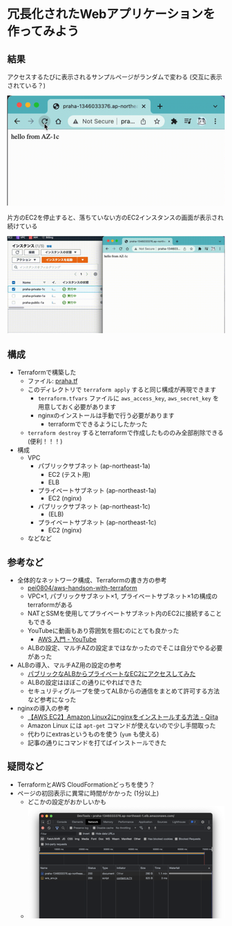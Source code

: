 # 冗長化されたWebアプリケーションを作ってみよう

## 結果

アクセスするたびに表示されるサンプルページがランダムで変わる (交互に表示されている？)

![result](./images/multi-az.gif)

片方のEC2を停止すると、落ちていない方のEC2インスタンスの画面が表示され続けている

![result2](./images/multi-az-02.gif)

## 構成

- Terraformで構築した
  - ファイル: [praha.tf](./praha.tf)
  - このディレクトリで `terraform apply` すると同じ構成が再現できます
    - `terraform.tfvars` ファイルに `aws_access_key`, `aws_secret_key` を用意しておく必要があります
    - nginxのインストールは手動で行う必要があります
      - terraformでできるようにしたかった
  - `terraform destroy` するとterraformで作成したもののみ全部削除できる (便利！！！)
- 構成
  - VPC
    - パブリックサブネット (ap-northeast-1a)
      - EC2 (テスト用)
      - ELB
    - プライベートサブネット (ap-northeast-1a)
      - EC2 (nginx)
    - パブリックサブネット (ap-northeast-1c)
      - (ELB)
    - プライベートサブネット (ap-northeast-1c)
      - EC2 (nginx)
  - などなど

## 参考など

- 全体的なネットワーク構成、Terraformの書き方の参考
  - [pei0804/aws-handson-with-terraform](https://github.com/pei0804/aws-handson-with-terraform)
  - VPC×1, パブリックサブネット×1, プライベートサブネット×1の構成のterraformがある
  - NATとSSMを使用してプライベートサブネット内のEC2に接続することもできる
  - YouTubeに動画もあり雰囲気を掴むのにとても良かった
    - [AWS 入門 - YouTube](https://www.youtube.com/playlist?list=PLQEyBW1FBVbKXb1-BH7uDmLsBV8WwNNgb)
  - ALBの設定、マルチAZの設定まではなかったのでそこは自分でやる必要があった
- ALBの導入、マルチAZ用の設定の参考
  - [パブリックなALBからプライベートなEC2にアクセスしてみた](https://zenn.dev/mn87/articles/b6a5e0e5b5ee4c)
  - ALBの設定はほぼこの通りにやればできた
  - セキュリティグループを使ってALBからの通信をまとめて許可する方法など参考になった
- nginxの導入の参考
  - [【AWS EC2】Amazon Linux2にnginxをインストールする方法 - Qiita](https://qiita.com/tamorieeeen/items/07743216a3662cfca890)
  - Amazon Linux には `apt-get` コマンドが使えないので少し手間取った
  - 代わりにextrasというものを使う (`yum` も使える)
  - 記事の通りにコマンドを打てばインストールできた

## 疑問など

- TerraformとAWS CloudFormationどっちを使う？
- ページの初回表示に異常に時間がかかった (1分以上)
  - どこかの設定がおかしいかも
  - ![01](./images/very-long-time-01.png)
